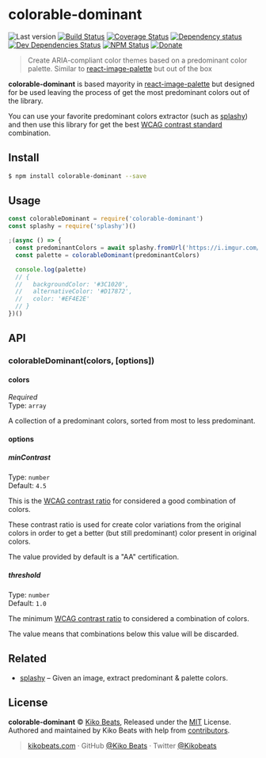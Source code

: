 # colorable-dominant

![Last version](https://img.shields.io/github/tag/Kikobeats/colorable-dominant.svg?style=flat-square)
[![Build Status](https://img.shields.io/travis/Kikobeats/colorable-dominant/master.svg?style=flat-square)](https://travis-ci.org/Kikobeats/colorable-dominant)
[![Coverage Status](https://img.shields.io/coveralls/Kikobeats/colorable-dominant.svg?style=flat-square)](https://coveralls.io/github/Kikobeats/colorable-dominant)
[![Dependency status](https://img.shields.io/david/Kikobeats/colorable-dominant.svg?style=flat-square)](https://david-dm.org/Kikobeats/colorable-dominant)
[![Dev Dependencies Status](https://img.shields.io/david/dev/Kikobeats/colorable-dominant.svg?style=flat-square)](https://david-dm.org/Kikobeats/colorable-dominant#info=devDependencies)
[![NPM Status](https://img.shields.io/npm/dm/colorable-dominant.svg?style=flat-square)](https://www.npmjs.org/package/colorable-dominant)
[![Donate](https://img.shields.io/badge/donate-paypal-blue.svg?style=flat-square)](https://paypal.me/Kikobeats)

> Create ARIA-compliant color themes based on a predominant color palette. Similar to [react-image-palette](https://github.com/FormidableLabs/react-image-palette) but out of the box

**colorable-dominant** is based mayority in [react-image-palette](https://github.com/FormidableLabs/react-image-palette) but designed for be used leaving the process of get the most predominant colors out of the library.

You can use your favorite predominant colors extractor (such as [splashy](https://github.com/microlinkhq/splashy)) and then use this library for get the best [WCAG contrast standard](https://www.w3.org/TR/UNDERSTANDING-WCAG20/visual-audio-contrast-contrast.html) combination.

## Install

```bash
$ npm install colorable-dominant --save
```

## Usage

```js
const colorableDominant = require('colorable-dominant')
const splashy = require('splashy')()

;(async () => {
  const predominantColors = await splashy.fromUrl('https://i.imgur.com/ZJDyOhn.jpg')
  const palette = colorableDominant(predominantColors)

  console.log(palette)
  // {
  //   backgroundColor: '#3C1020',
  //   alternativeColor: '#D17872',
  //   color: '#EF4E2E'
  // }
})()
```

## API

### colorableDominant(colors, [options])

#### colors

*Required*<br>
Type: `array`

A collection of a predominant colors, sorted from most to less predominant.

#### options

##### minContrast

Type: `number`<br>
Default: `4.5`

This is the [WCAG contrast ratio](https://www.w3.org/TR/WCAG20/#visual-audio-contrast) for considered a good combination of colors.

These contrast ratio is used for create color variations from the original colors in order to get a better (but still predominant) color present in original colors.

The value provided by default is a "AA" certification.

##### threshold

Type: `number`<br>
Default: `1.0`

The minimum [WCAG contrast ratio](https://www.w3.org/TR/WCAG20/#visual-audio-contrast) to considered a combination of colors.

The value means that combinations below this value will be discarded.

## Related

- [splashy](https://github.com/microlinkhq/splashy) – Given an image, extract predominant & palette colors.

## License

**colorable-dominant** © [Kiko Beats](https://kikobeats.com), Released under the [MIT](https://github.com/Kikobeats/colorable-dominant/blob/master/LICENSE.md) License.<br>
Authored and maintained by Kiko Beats with help from [contributors](https://github.com/Kikobeats/colorable-dominant/contributors).

> [kikobeats.com](https://kikobeats.com) · GitHub [@Kiko Beats](https://github.com/Kikobeats) · Twitter [@Kikobeats](https://twitter.com/Kikobeats)
